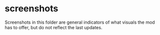 # screenshots

Screenshots in this folder are general indicators of what visuals the mod has
 to offer, but do not reflect the last updates.
